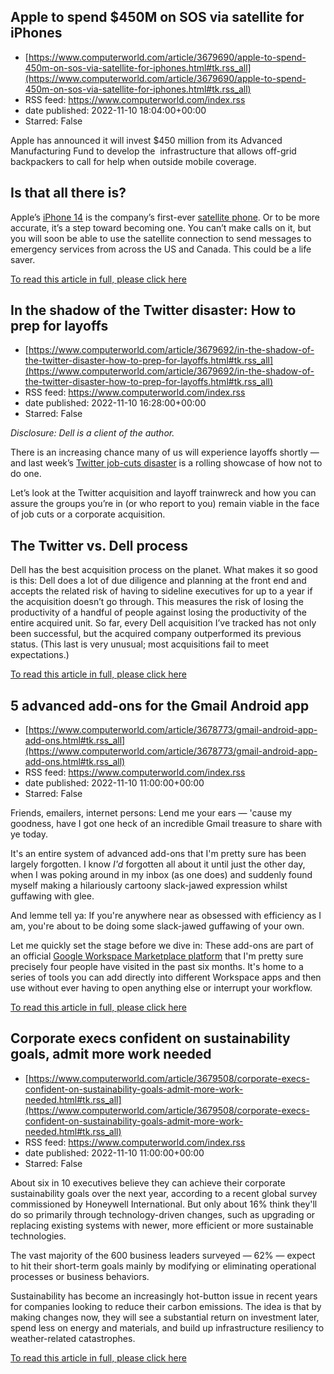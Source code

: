 ## Apple to spend $450M on SOS via satellite for iPhones
 - [https://www.computerworld.com/article/3679690/apple-to-spend-450m-on-sos-via-satellite-for-iphones.html#tk.rss_all](https://www.computerworld.com/article/3679690/apple-to-spend-450m-on-sos-via-satellite-for-iphones.html#tk.rss_all)
 - RSS feed: https://www.computerworld.com/index.rss
 - date published: 2022-11-10 18:04:00+00:00
 - Starred: False

<article>
	<section class="page">
<p>Apple has announced it will invest $450 million from its Advanced Manufacturing Fund to develop the  infrastructure that allows off-grid backpackers to call for help when outside mobile coverage.</p><h2><strong>Is that all there is?</strong></h2>
<p>Apple’s <a href="https://www.computerworld.com/article/3672932/after-apples-iphone-14-launch-event-a-few-things-to-consider.html">iPhone 14</a> is the company’s first-ever <a href="https://www.computerworld.com/article/3631589/analyst-iphone-13-may-be-a-satellite-phone.html">satellite phone</a>. Or to be more accurate, it’s a step toward becoming one. You can’t make calls on it, but you will soon be able to use the satellite connection to send messages to emergency services from across the US and Canada. This could be a life saver.</p><p class="jumpTag"><a href="https://www.computerworld.com/article/3679690/apple-to-spend-450m-on-sos-via-satellite-for-iphones.html#jump">To read this article in full, please click here</a></p></section></article>

## In the shadow of the Twitter disaster: How to prep for layoffs
 - [https://www.computerworld.com/article/3679692/in-the-shadow-of-the-twitter-disaster-how-to-prep-for-layoffs.html#tk.rss_all](https://www.computerworld.com/article/3679692/in-the-shadow-of-the-twitter-disaster-how-to-prep-for-layoffs.html#tk.rss_all)
 - RSS feed: https://www.computerworld.com/index.rss
 - date published: 2022-11-10 16:28:00+00:00
 - Starred: False

<article>
	<section class="page">
<p><em>Disclosure: Dell is a client of the author.</em></p><p>There is an increasing chance many of us will experience layoffs shortly — and last week’s <a href="https://www.salon.com/2022/11/05/elon-musks-twitter-takeover-is-a-disaster-how-much-longer-will-the-platform-hold/" rel="nofollow">Twitter job-cuts disaster</a> is a rolling showcase of how not to do one.</p><p>Let’s look at the Twitter acquisition and layoff trainwreck and how you can assure the groups you’re in (or who report to you) remain viable in the face of job cuts or a corporate acquisition. </p><h2>The Twitter vs. Dell process</h2>
<p>Dell has the best acquisition process on the planet. What makes it so good is this: Dell does a lot of due diligence and planning at the front end and accepts the related risk of having to sideline executives for up to a year if the acquisition doesn’t go through. This measures the risk of losing the productivity of a handful of people against losing the productivity of the entire acquired unit. So far, every Dell acquisition I’ve tracked has not only been successful, but the acquired company outperformed its previous status. (This last is very unusual; most acquisitions fail to meet expectations.)</p><p class="jumpTag"><a href="https://www.computerworld.com/article/3679692/in-the-shadow-of-the-twitter-disaster-how-to-prep-for-layoffs.html#jump">To read this article in full, please click here</a></p></section></article>

## 5 advanced add-ons for the Gmail Android app
 - [https://www.computerworld.com/article/3678773/gmail-android-app-add-ons.html#tk.rss_all](https://www.computerworld.com/article/3678773/gmail-android-app-add-ons.html#tk.rss_all)
 - RSS feed: https://www.computerworld.com/index.rss
 - date published: 2022-11-10 11:00:00+00:00
 - Starred: False

<article>
	<section class="page">
<p>Friends, emailers, internet persons: Lend me your ears — 'cause my goodness, have I got one heck of an incredible Gmail treasure to share with ye today.</p><p>It's an entire system of advanced add-ons that I'm pretty sure has been largely forgotten. I know <em>I'd</em> forgotten all about it until just the other day, when I was poking around in my inbox (as one does) and suddenly found myself making a hilariously cartoony slack-jawed expression whilst guffawing with glee.</p><p>And lemme tell ya: If you're anywhere near as obsessed with efficiency as I am, you're about to be doing some slack-jawed guffawing of your own.</p><p>Let me quickly set the stage before we dive in: These add-ons are part of an official <a href="https://workspace.google.com/marketplace/category/works-with-gmail" rel="noopener nofollow" target="_blank">Google Workspace Marketplace platform</a> that I'm pretty sure precisely four people have visited in the past six months. It's home to a series of tools you can add directly into different Workspace apps and then use without ever having to open anything else or interrupt your workflow.</p><p class="jumpTag"><a href="https://www.computerworld.com/article/3678773/gmail-android-app-add-ons.html#jump">To read this article in full, please click here</a></p></section></article>

## Corporate execs confident on sustainability goals, admit more work needed
 - [https://www.computerworld.com/article/3679508/corporate-execs-confident-on-sustainability-goals-admit-more-work-needed.html#tk.rss_all](https://www.computerworld.com/article/3679508/corporate-execs-confident-on-sustainability-goals-admit-more-work-needed.html#tk.rss_all)
 - RSS feed: https://www.computerworld.com/index.rss
 - date published: 2022-11-10 11:00:00+00:00
 - Starred: False

<article>
	<section class="page">
<p>About six in 10 executives believe they can achieve their corporate sustainability goals over the next year, according to a recent global survey commissioned by Honeywell International. But only about 16% think they'll do so primarily through technology-driven changes, such as upgrading or replacing existing systems with newer, more efficient or more sustainable technologies.</p><p>The vast majority of the 600 business leaders surveyed — 62% — expect to hit their short-term goals mainly by modifying or eliminating operational processes or business behaviors.</p><p>Sustainability has become an increasingly hot-button issue in recent years for companies looking to reduce their carbon emissions. The idea is that by making changes now, they will see a substantial return on investment later, spend less on energy and materials, and build up infrastructure resiliency to weather-related catastrophes. </p><p class="jumpTag"><a href="https://www.computerworld.com/article/3679508/corporate-execs-confident-on-sustainability-goals-admit-more-work-needed.html#jump">To read this article in full, please click here</a></p></section></article>
